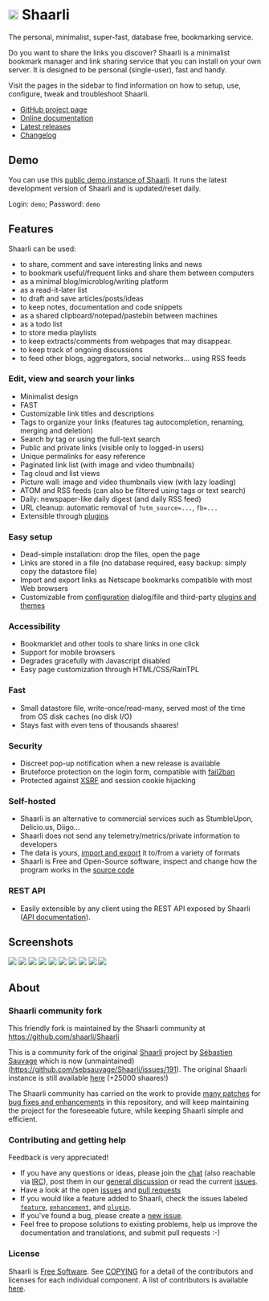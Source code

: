 # <img src="images/icon.png" width="20px" height="20px"> Shaarli

The personal, minimalist, super-fast, database free, bookmarking service.

Do you want to share the links you discover?
Shaarli is a minimalist bookmark manager and link sharing service that you can install on your own server.
It is designed to be personal (single-user), fast and handy.

<!-- TODO screenshots -->

Visit the pages in the sidebar to find information on how to setup, use, configure, tweak and troubleshoot Shaarli.


* [GitHub project page](https://github.com/shaarli/Shaarli)
* [Online documentation](https://shaarli.readthedocs.io/)
* [Latest releases](https://github.com/shaarli/Shaarli/releases)
* [Changelog](https://github.com/shaarli/Shaarli/blob/master/CHANGELOG.md)


## Demo

You can use this [public demo instance of Shaarli](https://demo.shaarli.org).
It runs the latest development version of Shaarli and is updated/reset daily.

Login: `demo`; Password: `demo`


## Features

Shaarli can be used:

- to share, comment and save interesting links and news
- to bookmark useful/frequent links and share them between computers
- as a minimal blog/microblog/writing platform
- as a read-it-later list
- to draft and save articles/posts/ideas
- to keep notes, documentation and code snippets
- as a shared clipboard/notepad/pastebin between machines
- as a todo list
- to store media playlists
- to keep extracts/comments from webpages that may disappear.
- to keep track of ongoing discussions
- to feed other blogs, aggregators, social networks... using RSS feeds

### Edit, view and search your links

- Minimalist design
- FAST
- Customizable link titles and descriptions
- Tags to organize your links (features tag autocompletion, renaming, merging and deletion)
- Search by tag or using the full-text search
- Public and private links (visible only to logged-in users)
- Unique permalinks for easy reference
- Paginated link list (with image and video thumbnails)
- Tag cloud and list views
- Picture wall: image and video thumbnails view (with lazy loading)
- ATOM and RSS feeds (can also be filtered using tags or text search)
- Daily: newspaper-like daily digest (and daily RSS feed)
- URL cleanup: automatic removal of `?utm_source=...`, `fb=...`
- Extensible through [plugins](https://shaarli.readthedocs.io/en/master/Plugins/#plugin-usage)

### Easy setup

- Dead-simple installation: drop the files, open the page
- Links are stored in a file (no database required, easy backup: simply copy the datastore file)
- Import and export links as Netscape bookmarks compatible with most Web browsers
- Customizable from [configuration](Shaarli-configuration) dialog/file and third-party [plugins and themes](Community-&-related-software)


### Accessibility

- Bookmarklet and other tools to share links in one click
- Support for mobile browsers
- Degrades gracefully with Javascript disabled
- Easy page customization through HTML/CSS/RainTPL


### Fast

- Small datastore file, write-once/read-many, served most of the time from OS disk caches (no disk I/O)
- Stays fast with even tens of thousands shaares!


### Security

- Discreet pop-up notification when a new release is available
- Bruteforce protection on the login form, compatible with [fail2ban](Server-configuration#fail2ban)
- Protected against [XSRF](http://en.wikipedia.org/wiki/Cross-site_request_forgery) and session cookie hijacking


### Self-hosted

- Shaarli is an alternative to commercial services such as StumbleUpon, Delicio.us, Diigo...
- Shaarli does not send any telemetry/metrics/private information to developers
- The data is yours, [import and export](Usage#import-export) it to/from a variety of formats
- Shaarli is Free and Open-Source software, inspect and change how the program works in the [source code](https://github.com/shaarli/Shaarli)


### REST API

- Easily extensible by any client using the REST API exposed by Shaarli ([API documentation](http://shaarli.github.io/api-documentation/)).



## Screenshots

[![](https://i.imgur.com/8wEBRSG.png)](https://i.imgur.com/WWPfSj0.png) [![](https://i.imgur.com/rrsjWYy.png)](https://i.imgur.com/TZzGHMs.png) [![](https://i.imgur.com/uICDOle.png)](https://i.imgur.com/27wYsbC.png) [![](https://i.imgur.com/KNvFGVB.png)](https://i.imgur.com/0f5faqw.png) [![](https://i.imgur.com/tVvD3gH.png)](https://i.imgur.com/zGF4d6L.jpg) [![](https://i.imgur.com/8iRzHfe.png)](https://i.imgur.com/sfJJ6NT.png) [![](https://i.imgur.com/GjZGvIh.png)](https://i.imgur.com/QsedIuJ.png) [![](https://i.imgur.com/TFZ9PEq.png)](https://i.imgur.com/KdtF8Ll.png) [![](https://i.imgur.com/IvlqXXK.png)](https://i.imgur.com/boaaibC.png) [![](https://i.imgur.com/nlETouG.png)](https://i.imgur.com/Ib9O7n3.png)





## About

### Shaarli community fork

This friendly fork is maintained by the Shaarli community at <https://github.com/shaarli/Shaarli>

This is a community fork of the original [Shaarli](https://github.com/sebsauvage/Shaarli/) project by [Sébastien Sauvage](http://sebsauvage.net/) which is now (unmaintained)(https://github.com/sebsauvage/Shaarli/issues/191). The original Shaarli instance is still available [here](https://sebsauvage.net/links/) (+25000 shaares!)

The Shaarli community has carried on the work to provide [many patches](https://github.com/shaarli/Shaarli/compare/sebsauvage:master...master) for [bug fixes and enhancements](https://github.com/shaarli/Shaarli/issues?q=is%3Aclosed+) in this repository, and will keep maintaining the project for the foreseeable future, while keeping Shaarli simple and efficient.


### Contributing and getting help

Feedback is very appreciated!

- If you have any questions or ideas, please join the [chat](https://gitter.im/shaarli/Shaarli) (also reachable via [IRC](https://irc.gitter.im/)), post them in our [general discussion](https://github.com/shaarli/Shaarli/issues/308) or read the current [issues](https://github.com/shaarli/Shaarli/issues).
- Have a look at the open [issues](https://github.com/shaarli/Shaarli/issues) and [pull requests](https://github.com/shaarli/Shaarli/pulls)
- If you would like a feature added to Shaarli, check the issues labeled [`feature`](https://github.com/shaarli/Shaarli/labels/feature), [`enhancement`](https://github.com/shaarli/Shaarli/labels/enhancement), and [`plugin`](https://github.com/shaarli/Shaarli/labels/plugin).
- If you've found a bug, please create a [new issue](https://github.com/shaarli/Shaarli/issues/new).
- Feel free to propose solutions to existing problems, help us improve the documentation and translations, and submit pull requests :-)


### License

Shaarli is [Free Software](http://en.wikipedia.org/wiki/Free_software). See
[COPYING](https://github.com/shaarli/Shaarli/blob/master/COPYING) for a detail
of the contributors and licenses for each individual component. A list of
contributors is available
[here](https://github.com/shaarli/Shaarli/blob/master/AUTHORS).

